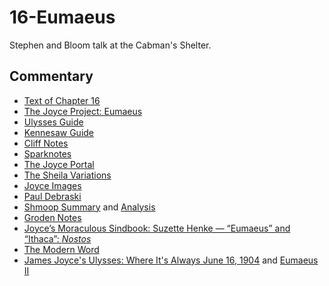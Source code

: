 # 16-Eumaeus

Stephen and Bloom talk at the Cabman's Shelter.

## Commentary

- [Text of Chapter 16](http://www.online-literature.com/james_joyce/ulysses/16/)
- [The Joyce Project: Eumaeus](http://m.joyceproject.com/chapters/eumaeus.html)
- [Ulysses Guide](http://www.ulyssesguide.com/16-eumaeus)
- [Kennesaw Guide](http://web.archive.org/web/20120515105005/http://ksumail.kennesaw.edu:80/~mglosup/ulysses/eumaeus.htm)
- [Cliff Notes](http://www.cliffsnotes.com/literature/u/ulysses/summary-and-analysis/chapter-16)
- [Sparknotes](http://www.sparknotes.com/lit/ulysses/section16/)
- [The Joyce Portal](http://web.archive.org/web/20130409060521/http://www.robotwisdom.com/jaj/ulysses/index.html#eumaeus)
- [The Sheila Variations](http://www.sheilaomalley.com/?p=7631)
- [Joyce Images](http://www.joyceimages.com/chapter/16/)
- [Paul Debraski](https://ijustreadaboutthat.com/2010/08/23/james-joyce%e2%80%93week-7-ulysses-1922-eumaeus-ithaca/)
- [Shmoop Summary](https://www.shmoop.com/study-guides/literature/ulysses-joyce/summary/episode-16-eumaeus) and [Analysis](https://www.shmoop.com/study-guides/literature/ulysses-joyce/summary/eumaeus-analysis)
- [Groden Notes](http://www.michaelgroden.com/notes/open16.html)
- [Joyce’s Moraculous Sindbook: Suzette Henke — “Eumaeus” and “Ithaca”: *Nostos*](https://kb.osu.edu/bitstream/handle/1811/24647/JOYCES_MORACULOUS_SINDBOOK.pdf?sequence=1&isAllowed=y)
- [The Modern Word](http://web.archive.org/web/20150423131232/http://www.themodernword.com/joyce/)
- [James Joyce's Ulysses: Where It's Always June 16, 1904](http://loki.stockton.edu/~kinsellt/projects/ulysses/storyReader$52.html) and [Eumaeus II](http://loki.stockton.edu/~kinsellt/projects/ulysses/storyReader$60.html)
